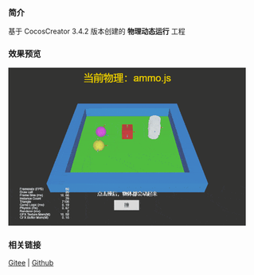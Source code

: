 ### 简介

基于 CocosCreator 3.4.2 版本创建的 **物理动态运行** 工程

### 效果预览
![image](../../gif/202203/2022030430.gif)

### 相关链接
[Gitee](https://gitee.com/mirrors_cocos-creator/example-3d/blob/master/physics-3d/assets/cases/scenes) | [Github](https://github.com/cocos-creator/example-3d/blob/master/physics-3d/assets/cases/scenes)